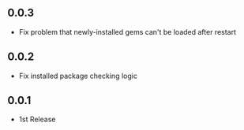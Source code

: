 ## 0.0.3
- Fix problem that newly-installed gems can't be loaded after restart

## 0.0.2
- Fix installed package checking logic

## 0.0.1
- 1st Release
